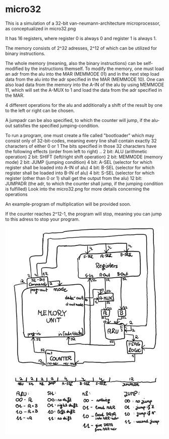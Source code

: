 # micro32
This is a simulation of a 32-bit van-neumann-architecture microprocessor, as conceptualized in micro32.png

It has 16 registers, where register 0 is always 0 and register 1 is always 1.

The memory consists of 2^32 adresses, 2^12 of which can be utilized for binary instructions.

The whole memory (meaning, also the binary instructions) can be self-modified by the instructions themself.
To modify the memory, one must load an adr from the alu into the MAR (MEMMODE 01) and in the next step load data from the alu
into the adr specified in the MAR (MEMMODE 10).
One can also load data from the memory into the A-IN of the alu by using MEMMODE 11, which will set the A-MUX to 1 and load the
data from the adr specified in the MAR.

4 different operations for the alu and additionally a shift of the result by one to the left or right can be chosen.

A jumpadr can be also specified, to which the counter will jump, if the alu-out satisfies the specified jumping-condition.

To run a program, one must create a file called "bootloader" which may consist only of 32-bit-codes, meaning every line shall 
contain exactly 32 characters of either 0 or 1
The bits specified in those 32 characters have the following effects (order from left to right) ..
2 bit: ALU (arithmetic operation)
2 bit: SHIFT (left/right shift operation)
2 bit: MEMMODE (memory mode)
2 bit: JUMP (jumping condition)
4 bit: A-SEL (selector for which register shall be loaded into A-IN of alu)
4 bit: B-SEL (selector for which register shall be loaded into B-IN of alu)
4 bit: S-SEL (selector for which register (other than 0 or 1) shall get the output from the alu)
12 bit: JUMPADR (the adr, to which the counter shall jump, if the jumping condition is fulfilled)
Look into the micro32.png for more details concerning the operations 

An example-program of multiplication will be provided soon.

If the counter reaches 2^12-1, the program will stop, meaning you can jump to this adress to stop your program.

![micro32conceptual](micro32.png)
